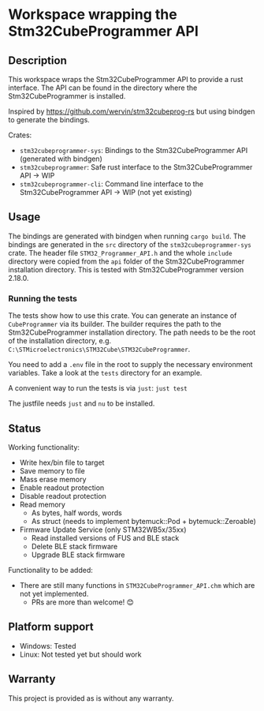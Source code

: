 # Workspace wrapping the Stm32CubeProgrammer API

## Description
This workspace wraps the Stm32CubeProgrammer API to provide a rust interface. The API can be found in the directory where the Stm32CubeProgrammer is installed.

Inspired by https://github.com/wervin/stm32cubeprog-rs but using bindgen to generate the bindings.

Crates:
- `stm32cubeprogrammer-sys`: Bindings to the Stm32CubeProgrammer API (generated with bindgen)
- `stm32cubeprogrammer`: Safe rust interface to the Stm32CubeProgrammer API -> WIP
- `stm32cubeprogrammer-cli`: Command line interface to the Stm32CubeProgrammer API -> WIP (not yet existing)

## Usage
The bindings are generated with bindgen when running `cargo build`. The bindings are generated in the `src` directory of the `stm32cubeprogrammer-sys` crate. The header file `STM32_Programmer_API.h` and the whole `include` directory were copied from the `api` folder of the Stm32CubeProgrammer installation directory. This is tested with Stm32CubeProgrammer version 2.18.0.

### Running the tests
The tests show how to use this crate. You can generate an instance of `CubeProgrammer` via its builder. The builder requires the path to the Stm32CubeProgrammer installation directory. The path needs to be the root of the installation directory, e.g. `C:\STMicroelectronics\STM32Cube\STM32CubeProgrammer`.

You need to add a `.env` file in the root to supply the necessary environment variables. Take a look at the `tests` directory for an example.

A convenient way to run the tests is via `just`:
`just test`

The justfile needs `just` and `nu` to be installed.

## Status
Working functionality:
- Write hex/bin file to target
- Save memory to file
- Mass erase memory
- Enable readout protection
- Disable readout protection
- Read memory
  - As bytes, half words, words
  - As struct (needs to implement bytemuck::Pod + bytemuck::Zeroable)
- Firmware Update Service (only STM32WB5x/35xx)
  - Read installed versions of FUS and BLE stack
  - Delete BLE stack firmware
  - Upgrade BLE stack firmware
  
Functionality to be added:
- There are still many functions in `STM32CubeProgrammer_API.chm` which are not yet implemented.
  -  PRs are more than welcome! 😊

## Platform support
- Windows: Tested
- Linux: Not tested yet but should work

## Warranty
This project is provided as is without any warranty.
